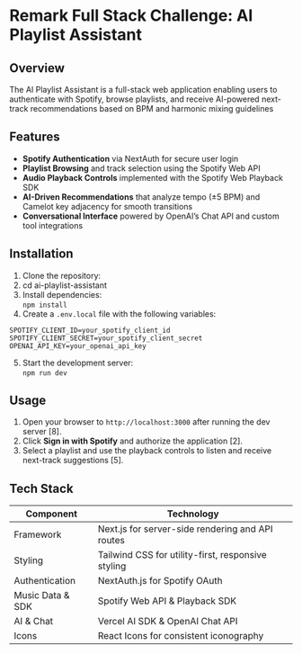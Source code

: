 # Remark Full Stack Challenge: AI Playlist Assistant

## Overview  
The AI Playlist Assistant is a full-stack web application enabling users to authenticate with Spotify, browse playlists, and receive AI-powered next-track recommendations based on BPM and harmonic mixing guidelines 

## Features  
- **Spotify Authentication** via NextAuth for secure user login   
- **Playlist Browsing** and track selection using the Spotify Web API   
- **Audio Playback Controls** implemented with the Spotify Web Playback SDK   
- **AI-Driven Recommendations** that analyze tempo (±5 BPM) and Camelot key adjacency for smooth transitions  
- **Conversational Interface** powered by OpenAI’s Chat API and custom tool integrations   

## Installation  
1. Clone the repository:
2. cd ai-playlist-assistant
3. Install dependencies:  
  `npm install`
4. Create a `.env.local` file with the following variables:  
```
SPOTIFY_CLIENT_ID=your_spotify_client_id
SPOTIFY_CLIENT_SECRET=your_spotify_client_secret
OPENAI_API_KEY=your_openai_api_key
```
5. Start the development server:  
`npm run dev`

## Usage  
1. Open your browser to `http://localhost:3000` after running the dev server [8].  
2. Click **Sign in with Spotify** and authorize the application [2].  
3. Select a playlist and use the playback controls to listen and receive next-track suggestions [5].  

## Tech Stack  
| Component          | Technology                                                          |
|--------------------|---------------------------------------------------------------------|
| Framework          | Next.js for server-side rendering and API routes                    |
| Styling            | Tailwind CSS for utility-first, responsive styling                  |
| Authentication     | NextAuth.js for Spotify OAuth                                       |
| Music Data & SDK   | Spotify Web API & Playback SDK                                      |
| AI & Chat          | Vercel AI SDK & OpenAI Chat API                                     |
| Icons              | React Icons for consistent iconography                              |


